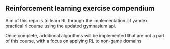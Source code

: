 ## Reinforcement learning exercise compendium

Aim of this repo is to learn RL through the implementation of yandex practical rl course using the updated gymnasium api. 

Once complete, additional algorithms will be implemented that are not a part of this course, with a focus on applying RL to non-game domains
